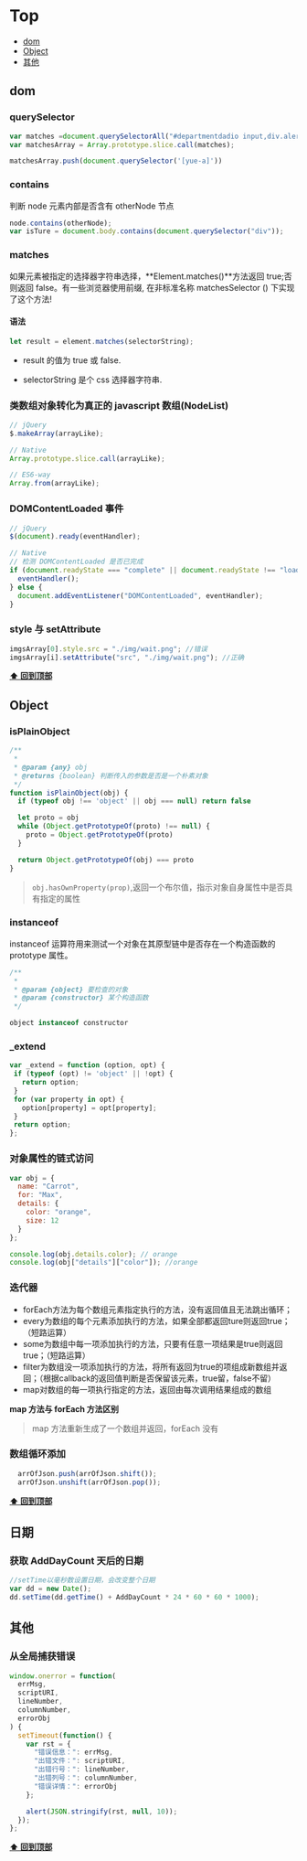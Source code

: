 # Top
- [dom](#dom)
- [Object](#object)
- [其他](#其他)

## dom

### querySelector

````js
var matches =document.querySelectorAll("#departmentdadio input,div.alert");
var matchesArray = Array.prototype.slice.call(matches);

matchesArray.push(document.querySelector('[yue-a]'))
````

### contains

判断 node 元素内部是否含有 otherNode 节点

```js
node.contains(otherNode);
var isTure = document.body.contains(document.querySelector("div"));
```

### matches

如果元素被指定的选择器字符串选择，**Element.matches()**方法返回 true;否则返回 false。有一些浏览器使用前缀, 在非标准名称 matchesSelector () 下实现了这个方法!

#### 语法

```js
let result = element.matches(selectorString);
```

* result 的值为 true 或 false.

* selectorString 是个 css 选择器字符串.

### 类数组对象转化为真正的 javascript 数组(NodeList)

```js
// jQuery
$.makeArray(arrayLike);

// Native
Array.prototype.slice.call(arrayLike);

// ES6-way
Array.from(arrayLike);
```

### DOMContentLoaded 事件

```js
// jQuery
$(document).ready(eventHandler);

// Native
// 检测 DOMContentLoaded 是否已完成
if (document.readyState === "complete" || document.readyState !== "loading") {
  eventHandler();
} else {
  document.addEventListener("DOMContentLoaded", eventHandler);
}
```

### style 与 setAttribute

```js
imgsArray[0].style.src = "./img/wait.png"; //错误
imgsArray[i].setAttribute("src", "./img/wait.png"); //正确
```

**[⬆ 回到顶部](#Top)**

## Object

### isPlainObject
````js
/**
 * 
 * @param {any} obj 
 * @returns {boolean} 判断传入的参数是否是一个朴素对象
 */
function isPlainObject(obj) {
  if (typeof obj !== 'object' || obj === null) return false

  let proto = obj
  while (Object.getPrototypeOf(proto) !== null) {
    proto = Object.getPrototypeOf(proto)
  }

  return Object.getPrototypeOf(obj) === proto
}

````
> `obj.hasOwnProperty(prop)`,返回一个布尔值，指示对象自身属性中是否具有指定的属性

### instanceof 

instanceof 运算符用来测试一个对象在其原型链中是否存在一个构造函数的 prototype 属性。

````js
/**
 * 
 * @param {object} 要检查的对象
 * @param {constructor} 某个构造函数
 */

object instanceof constructor
````
### _extend

 ````js
 var _extend = function (option, opt) {
  if (typeof (opt) != 'object' || !opt) {
    return option;
  }
  for (var property in opt) {
    option[property] = opt[property];
  }
  return option;
};
 ````

### 对象属性的链式访问

```js
var obj = {
  name: "Carrot",
  for: "Max",
  details: {
    color: "orange",
    size: 12
  }
};

console.log(obj.details.color); // orange
console.log(obj["details"]["color"]); //orange
```

### 迭代器
- forEach方法为每个数组元素指定执行的方法，没有返回值且无法跳出循环；
- every为数组的每个元素添加执行的方法，如果全部都返回ture则返回true；（短路运算）
- some为数组中每一项添加执行的方法，只要有任意一项结果是true则返回true；（短路运算）
- filter为数组没一项添加执行的方法，将所有返回为true的项组成新数组并返回；（根据callback的返回值判断是否保留该元素，true留，false不留）
- map对数组的每一项执行指定的方法，返回由每次调用结果组成的数组

**map 方法与 forEach 方法区别**
> map 方法重新生成了一个数组并返回，forEach 没有

### 数组循环添加

```js
  arrOfJson.push(arrOfJson.shift());
  arrOfJson.unshift(arrOfJson.pop());
```



**[⬆ 回到顶部](#Top)**
## 日期

### 获取 AddDayCount 天后的日期

```js
//setTime以毫秒数设置日期，会改变整个日期
var dd = new Date();
dd.setTime(dd.getTime() + AddDayCount * 24 * 60 * 60 * 1000);
```

## 其他

### 从全局捕获错误

```js
window.onerror = function(
  errMsg,
  scriptURI,
  lineNumber,
  columnNumber,
  errorObj
) {
  setTimeout(function() {
    var rst = {
      "错误信息：": errMsg,
      "出错文件：": scriptURI,
      "出错行号：": lineNumber,
      "出错列号：": columnNumber,
      "错误详情：": errorObj
    };

    alert(JSON.stringify(rst, null, 10));
  });
};
```

**[⬆ 回到顶部](#Top)**
